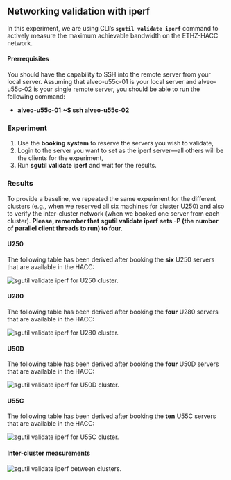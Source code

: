

## Networking validation with iperf
In this experiment, we are using CLI’s **`sgutil validate iperf`** command to actively measure the maximum achievable bandwidth on the ETHZ-HACC network.

#### Prerrequisites
You should have the capability to SSH into the remote server from your local server. Assuming that alveo-u55c-01 is your local server and alveo-u55c-02 is your single remote server, you should be able to run the following command:

* **alveo-u55c-01:~$ ssh alveo-u55c-02**

### Experiment
1. Use the **booking system** to reserve the servers you wish to validate,
2. Login to the server you want to set as the iperf server—all others will be the clients for the experiment,
3. Run **sgutil validate iperf** and wait for the results.

### Results
To provide a baseline, we repeated the same experiment for the different clusters (e.g., when we reserved all six machines for cluster U250) and also to verify the inter-cluster network (when we booked one server from each cluster). **Please, remember that** **sgutil validate iperf** **sets -P (the number of parallel client threads to run) to four.**

#### U250
The following table has been derived after booking the **six** U250 servers that are available in the HACC:

![sgutil validate iperf for U250 cluster.](./sgutil-validate-iperf-U250.png "sgutil validate iperf for U250 cluster.")

#### U280
The following table has been derived after booking the **four** U280 servers that are available in the HACC:

![sgutil validate iperf for U280 cluster.](./sgutil-validate-iperf-U280.png "sgutil validate iperf for U280 cluster.")

#### U50D
The following table has been derived after booking the **four** U50D servers that are available in the HACC:

![sgutil validate iperf for U50D cluster.](./sgutil-validate-iperf-U50D.png "sgutil validate iperf for U50D cluster.")

#### U55C
The following table has been derived after booking the **ten** U55C servers that are available in the HACC:

![sgutil validate iperf for U55C cluster.](./sgutil-validate-iperf-U55C.png "sgutil validate iperf for U250 cluster.")

#### Inter-cluster measurements

![sgutil validate iperf between clusters.](./sgutil-validate-iperf-inter-cluster.png "sgutil validate iperf between clusters.")
